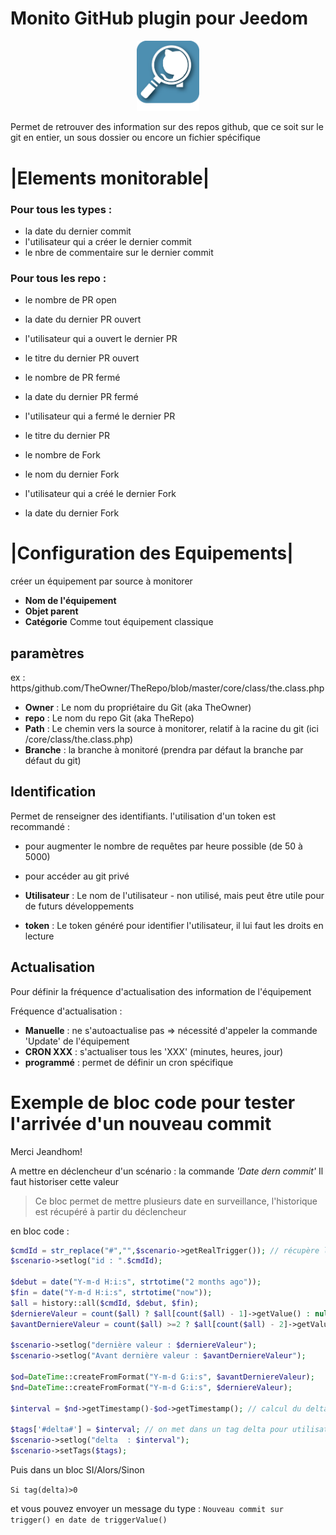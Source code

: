 # Monito GitHub plugin pour Jeedom

<p align="center">
  <img width="100" src="/plugin_info/MonitoGitHub_icon.png">
</p>

Permet de retrouver des information sur des repos github, que ce soit sur le git en entier, un sous dossier ou encore un fichier spécifique

# |Elements monitorable|

### Pour tous les types :

* la date du dernier commit
* l'utilisateur qui a créer le dernier commit
* le nbre de commentaire sur le dernier commit


### Pour tous les repo :
* le nombre de PR open 
* la date du dernier PR ouvert
* l'utilisateur qui a ouvert le dernier PR
* le titre du dernier PR ouvert

* le nombre de PR fermé 
* la date du dernier PR fermé
* l'utilisateur qui a fermé le dernier PR
* le titre du dernier PR

* le nombre de Fork
* le nom du dernier Fork
* l'utilisateur qui a créé le dernier Fork
* la date du dernier Fork



# |Configuration des Equipements|
 créer un équipement par source à monitorer
* __Nom de l'équipement__ 
 * __Objet parent__ 
 * __Catégorie__ 
 Comme tout équipement classique
 
## paramètres
ex : https/github.com/TheOwner/TheRepo/blob/master/core/class/the.class.php

 * __Owner__ : Le nom du propriétaire du Git (aka TheOwner)
 * __repo__ : Le nom du repo Git (aka TheRepo)
 * __Path__ : Le chemin vers la source à monitorer, relatif à la racine du git (ici /core/class/the.class.php)
 * __Branche__ : la branche à monitoré (prendra par défaut la branche par défaut du git)
 
 ## Identification 
 
 Permet de renseigner des identifiants. 
 l'utilisation d'un token est recommandé : 
 * pour augmenter le nombre de requêtes par heure possible (de 50 à 5000)
 * pour accéder au git privé
 
  * __Utilisateur__ : Le nom de l'utilisateur - non utilisé, mais peut être utile pour de futurs développements
  * __token__ : Le token généré pour identifier l'utilisateur, il lui faut les droits en lecture
  
   
 ## Actualisation
 
 Pour définir la fréquence d'actualisation des information de l'équipement
 
 Fréquence d'actualisation : 
 * __Manuelle__ : ne s'autoactualise pas => nécessité d'appeler la commande 'Update' de l'équipement
 * __CRON XXX__ : s'actualiser tous les 'XXX' (minutes, heures, jour)
 * __programmé__ : permet de définir un cron spécifique 
 
 
 # Exemple de bloc code pour tester l'arrivée d'un nouveau commit
 Merci Jeandhom!
 
 A mettre en déclencheur d'un scénario : la commande *'Date dern commit'*
 Il faut historiser cette valeur
 
> Ce bloc permet de mettre plusieurs date en surveillance, l'historique est récupéré à partir du déclencheur

 en bloc code : 
 
```php
$cmdId = str_replace("#","",$scenario->getRealTrigger()); // récupère l'id de la commande
$scenario->setlog("id : ".$cmdId);

$debut = date("Y-m-d H:i:s", strtotime("2 months ago"));
$fin = date("Y-m-d H:i:s", strtotime("now"));  
$all = history::all($cmdId, $debut, $fin);
$derniereValeur = count($all) ? $all[count($all) - 1]->getValue() : null;
$avantDerniereValeur = count($all) >=2 ? $all[count($all) - 2]->getValue() : null;

$scenario->setlog("dernière valeur : $derniereValeur");
$scenario->setlog("Avant dernière valeur : $avantDerniereValeur");

$od=DateTime::createFromFormat("Y-m-d G:i:s", $avantDerniereValeur);
$nd=DateTime::createFromFormat("Y-m-d G:i:s", $derniereValeur);

$interval = $nd->getTimestamp()-$od->getTimestamp(); // calcul du delta entre les 2 dates, en ms

$tags['#delta#'] = $interval; // on met dans un tag delta pour utilisation dans un scnéario
$scenario->setlog("delta  : $interval");
$scenario->setTags($tags);
```
Puis dans un bloc SI/Alors/Sinon

`Si tag(delta)>0`

et vous pouvez envoyer un message du type :
`Nouveau commit sur trigger()
en date de triggerValue()`


 
